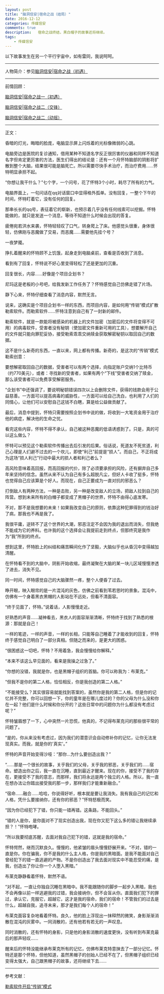 ```yaml
---  
layout: post  
title: "脑洞信安|宿命之战（结局）"
date: 2016-12-12
categories: 传媒信安    
comments: true
description:   宿命之战终结，黑白帽子的故事还将继续。
tags:
    - 传媒信安    
---  
```

以下故事发生在另一个平行宇宙中，如有雷同，我说呵呵。

___
人物简介：参见[脑洞信安|宿命之战（初遇）](http://sec.cuc.edu.cn/CUCIS/post/png_virus)
___
前情回顾：

[脑洞信安|宿命之战一（初遇）](http://sec.cuc.edu.cn/CUCIS/post/png_virus)

[脑洞信安|宿命之战二（交锋）](http://sec.cuc.edu.cn/CUCIS/post/fans_speed_hack)

[脑洞信安|宿命之战二（动摇）](http://sec.cuc.edu.cn/CUCIS/post/credit_card_fraud)

___

正文：

昏暗的灯光，晦暗的脸庞，电脑显示屏上闪烁着的光标像微弱的心跳。

电脑旁边是医院的复诊通知，借用某种不知道名字反正很厉害的仪器和同样不知道名字但肯定更厉害的方法，医生们得出的结论是：还有一个月怀特脑部的阴影将扩散到整个大脑，结果很可能是脑死亡。所以需要尽快手术治疗，而治疗费用......怀特明显承担不起。

“你想让我干什么？”七个字，一个问号，花了怀特3个小时，耗尽了所有的力气。

电脑界面上，一句问话在qq对话窗口中显得格外孤单。没有回复，一整个下午的时间，怀特盯着它，没有任何的回复。

那串长长的qq号，表征着它的崭新，也预示着几乎没有任何线索可以挖掘。怀特能做的，就只是发送一个消息，等待不知道什么时候会出现的答复。

疲倦宛若洪水来袭，怀特轻轻叹了口气，转身爬上了床。他感觉头很重，身体很轻，仿佛刚与恶魔做了交易，而恶魔......需要他先挂个号？

一夜梦魇。

挣扎着醒来的怀特顾不上饥饿，起身走到电脑桌前，查看是否收到了消息。

看到有了回复，怀特说不好心里变得轻松了还是更加的沉重。

回复很长，内容......好像是个项目企划书？

尼玛这是老板的小号吧，给我发新工作任务了？怀特感觉自己仿佛走错了片场。

静下心来，怀特仔细查看了消息内容，默然无言。

说来，这确实是个项目企划书一样的东西，而项目内容，是如何用“传销”模式扩散勒索软件。而勒索软件......怀特注意到自己有了一封新的邮件。

勒索软件，就是一款能将被感染的机器上的文件加密（加密后的文件将变得不可用）的病毒软件，受害者没有秘钥（使加密文件重新可用的工具），想要解开自己的文件就只能向罪犯妥协，接受勒索乖乖交纳赎金获取解密秘钥以取回自己的数据。

这不是什么新奇的东西，一直以来，网上都有传播。新奇的，是这次的“传销”模式勒索创意：

要想解密取回自己的数据，受害者可以有两个选择，向指定账户交纳1个比特币（约770美元），或者：寻找新的受害者，如果有两个“下线”受害者交纳了赎金，那么该受害者可以免费享受解密服务。

“企划书”中还强调了，要说明秘钥错误四次以上会删除文件，获得的钱款会用于公益慈善。一方面可以提高病毒的威胁性，一方面可以给自己洗白，也利用了人们的同情心，让他们可以安慰自己这钱不白瞎，算是给公益做贡献了。

最后，消息中提到，怀特只需要按照企划书中说的做，将收到一大笔资金用于治疗他的病症，解决他的生命之忧。

看完这些内容，怀特不得不承认，自己被这种恶魔的低语诱惑到了。只是，真的可以这么做么？

怀特可以预见这个勒索软件传播出去后引发的后果。俗话说，死道友不死贫道，利己心理是人们避不过去的一个坎儿，即使“利己”前提是“损人”。而自己，不正将成为这场“损人利己”行动中最大的损人者和利己者么？

高风险意味着高回报，而高回报的代价，除了必须要承担的风险，还有摒弃自己多年来坚持的信念。虽然从来不认为自己有多么超脱凡尘，但好人卡收了挺多，怀特也觉得自己应该算是个好人。而现在，自己正要成为一直对抗的邪恶么？

打倒敌人有两种方法，一种是击败，另一种是改变敌人的立场，把敌人拉到自己的阵营。想到未来所有的白帽子都变成了黑帽子的世界，怀特不由得心底发寒。

不对，那不是我想要的未来！如果我改变自己的原则，依靠这种犯罪得到的钱治好了病，那我也不再是我了。

我很平庸，逆转不了这个世界的大潮，邪恶注定不会因为我的退出而消失，但我绝不能成为它的养料。也许我的这个选择会让我提前走到终点，但那终究是我作为“我”所到的终点。

想到这里，怀特脸上的纠结和痛苦瞬间化作了坚毅，大脑似乎也从昏沉中变得越加清醒。

在怀特看不到的大脑中，阴影开始收缩，最终凝聚在大脑的某一块儿区域慢慢渗透了进去，消失不见。

同一时间，怀特感觉自己的大脑骤然一疼，整个人便昏了过去。

睁开眼，映入眼帘的是一片混沌的灰色，仿佛之前看到苇若思时的景象。混沌中，仿佛有一个身着黑衣黑帽的人影站在不远处，但看不清面容。

“终于见面了，怀特。”说着话，人影慢慢走近。

好熟悉的声音......凝神看去，黑衣人的面容渐渐清晰，怀特终于找到了熟悉的根源：那就是自己！

一样的笔迹，一样的声音，一样的长相，只能等自己睡着了才能收到的回复，怀特终于感觉自己明白了一部分真相。但随之而来的，是更大的困惑。

“很困惑这一切吧，怀特？不用着急，我会慢慢给你解释。”

“本来不该这么早见面的，看来是我操之过急了。”

“你想的没错，我就是你，也是黑帽子组织的首脑。你可以称我为：布莱克。”

“但我不是你的第二人格，恰恰相反，你是我创造的第二人格。”

“不能接受么？其实很容易就能找到答案的，虽然你是我的第二人格，但是你的记忆并不完整，你可以回想一下，你的童年是在哪儿度过的？你的父母为什么没和你在一起？他们是什么时候和你分开的？这些日常中的问题你为什么都没有考虑过呢？”

怀特皱眉想了一下，心中突然一片恐慌，他真的，不记得布莱克问的那些很平常的问题了。

“是的，你从来没有考虑过，因为我们的潜意识会自动修补你的记忆，让你无法发现真实。而我，就是你的'真实'。”

怀特的声音开始变得沙哑：“那你...为什么要创造出我？”

“......那是一个很长的故事，关乎我们的父母，关乎我的邪恶，关乎我们的......宿命。塑造出你之后，我一直在沉睡，直到最近才醒来。现在的你，接受不了我的存在，更接受不了我的意志，而那样，我们将永远是两个独立的人格。所以，我一直在想办法让你踏出接受我的那一步，那样我们才能重新融合。”

“宿命......融合......哈哈，你说得好听，根本就是要让我消失。我有我自己的记忆和人格，凭什么要接纳你，还有你的邪恶？”怀特怒极而笑。

“因为你已经犯下了错，你只能一错再错。这条路，不能回头。”

“错的人是你，是你面对不了现实创造出我，现在你又犯下这么多的错让我继续承担？！”怀特咆哮。

“所以我要彻底苏醒，去面对我自己犯下的错，这就是我的宿命。”

怀特愕然，继而沉默良久。慢慢的，他紧皱的眉头慢慢舒展开来。“不对，错的一直是你。你在骗我，你不是我的什么主人格，你是我的黑暗面。是我不能面对自己曾经犯下的错一直逃避的产物。不是你创造出了我去面对现实中不能忍受的痛，是我，创造出了你让你一个人堕入黑暗。”

布莱克静静看着怀特，默然不语。

“对不起，一直让你独自沉睡在黑暗中。我不能跟随你的脚步一起步入黑暗，我也不会再像以前一样逃避我的过错，我会接纳你，但不会盲从你。直面我们犯下的罪过，承认它，克服它，超越它，这才是我的宿命，我们的宿命！不管我们的过去是什么，超越自我，追寻未来，那才是我们每个人的宿命！”

布莱克面容复杂地看着怀特。良久，他的脸上浮现出一抹释然的微笑，身影渐渐消散在混沌的灰雾中。一同消散的，还有他若有若无的一声叹息。

同时消散的，还有怀特的身影，只是他的身影消散的速度更快，没有听到布莱克最后的那声轻叹......

醒来后的怀特没能继承布莱克所有的记忆，仿佛布莱克特意抹去了一部分记忆。怀特还是那个怀特，但他知道，虽然黑帽子的创始人已经不在了，但黑帽子组织已经变得太强大，自己跟黑帽子的故事，还将继续下去......

___
参考文献：

[勒索软件开启“传销”模式](http://mp.weixin.qq.com/s?__biz=MzI4ODA4MTcxMA==&mid=2649550149&idx=1&sn=307831bdd55edee8a33a2f38d83ffc45&chksm=f3db9f04c4ac16124695fe45a78b2f0af06395a759933eb719a219811a482344fdceba5c095c&mpshare=1&scene=1&srcid=1211lsBQ65ICQ1T3W8ya7Ymg#rd)